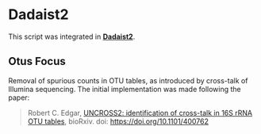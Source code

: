# Dadaist2

This script was integrated in [**Dadaist2**](https://quadram-institute-bioscience.github.io/dadaist2).




## Otus Focus

Removal of spurious counts in OTU tables, as introduced by cross-talk of Illumina sequencing.
The initial implementation was made following the paper:
> Robert C. Edgar, [UNCROSS2: identification of cross-talk in 16S rRNA OTU tables](https://www.biorxiv.org/content/early/2018/08/27/400762.full.pdf), bioRxiv. doi: https://doi.org/10.1101/400762 


 
